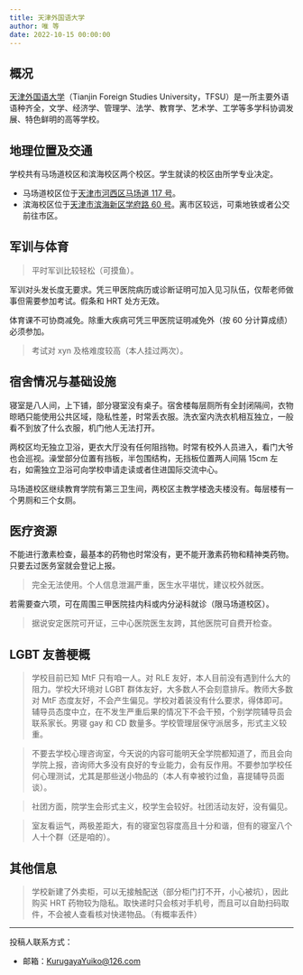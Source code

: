 ```yaml
---
title: 天津外国语大学
author: 唯 等
date: 2022-10-15 00:00:00
---
```


## 概况

[天津外国语大学](https://www.tjfsu.edu.cn)（Tianjin Foreign Studies University，TFSU）是一所主要外语语种齐全，文学、经济学、管理学、法学、教育学、艺术学、工学等多学科协调发展、特色鲜明的高等学校。

## 地理位置及交通

学校共有马场道校区和滨海校区两个校区。学生就读的校区由所学专业决定。

- 马场道校区位于[天津市河西区马场道 117 号](https://amap.com/place/B00160F6AZ)。
- 滨海校区位于[天津市滨海新区学府路 60 号](https://amap.com/place/B0FFGAPDXN)。离市区较远，可乘地铁或者公交前往市区。

## 军训与体育

> 平时军训比较轻松（可摸鱼）。

军训对头发长度无要求。凭三甲医院病历或诊断证明可加入见习队伍，仅帮老师做事但需要参加考试。假条和 HRT 处方无效。

体育课不可协商减免。除重大疾病可凭三甲医院证明减免外（按 60 分计算成绩）必须参加。

> 考试对 xyn 及格难度较高（本人挂过两次）。

## 宿舍情况与基础设施

寝室是八人间，上下铺，部分寝室没有桌子。宿舍楼每层厕所有全封闭隔间，衣物晾晒只能使用公共区域，隐私性差，时常丢衣服。洗衣室内洗衣机相互独立，一般看不到放了什么衣服，机门他人无法打开。

两校区均无独立卫浴，更衣大厅没有任何阻挡物。时常有校外人员进入，看门大爷也会巡视。澡堂部分位置有挡板，半包围结构，无挡板位置两人间隔 15cm 左右，如需独立卫浴可向学校申请走读或者住进国际交流中心。

马场道校区继续教育学院有第三卫生间，两校区主教学楼逸夫楼没有。每层楼有一个男厕和三个女厕。

## 医疗资源

不能进行激素检查，最基本的药物也时常没有，更不能开激素药物和精神类药物。只要去过医务室就会登记上报。

> 完全无法使用。个人信息泄漏严重，医生水平堪忧，建议校外就医。

若需要查六项，可在周围三甲医院挂内科或内分泌科就诊（限马场道校区）。

> 据说安定医院可开证，三中心医院医生友跨，其他医院可自费开检查。

## LGBT 友善梗概

> 学校目前已知 MtF 只有咱一人。对 RLE 友好，本人目前没有遇到什么大的阻力。学校大环境对 LGBT 群体友好，大多数人不会刻意排斥。教师大多数对 MtF 态度友好，不会产生偏见。学校对着装没有什么要求，得体即可。辅导员态度中立，在不发生严重后果的情况下不会干预，个别学院辅导员会联系家长。男寝 gay 和 CD 数量多。学校管理层保守派居多，形式主义较重。

> 不要去学校心理咨询室，今天说的内容可能明天全学院都知道了，而且会向学院上报，咨询师大多没有良好的专业能力，会有反作用。不要参加学校任何心理测试，尤其是那些送小物品的（本人有幸被钓过鱼，喜提辅导员面谈）。

> 社团方面，院学生会形式主义，校学生会较好。社团活动友好，没有偏见。

> 室友看运气，两极差距大，有的寝室包容度高且十分和谐，但有的寝室八个人十个群（还是咱的）。

## 其他信息

> 学校新建了外卖柜，可以无接触配送（部分柜门打不开，小心被坑），因此购买 HRT 药物较为隐私。取快递时只会核对手机号，而且可以自助扫码取件，不会被人查看核对快递物品。（有概率丢件）

---

投稿人联系方式：

- 邮箱：<KurugayaYuiko@126.com>
